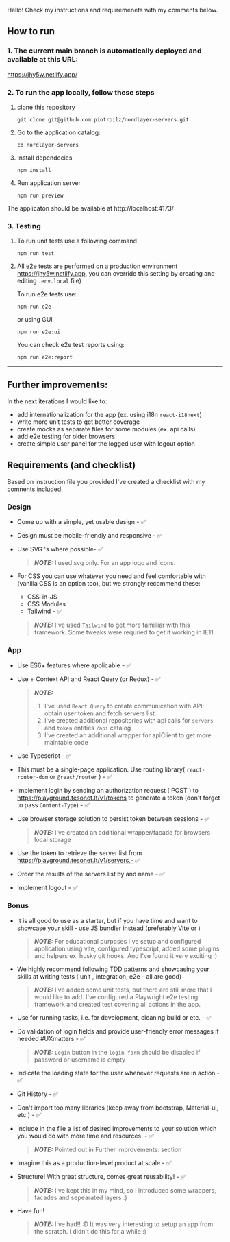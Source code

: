 Hello! Check my instructions and requiremenets with my comments below.
## How to run

### 1. The current main branch is automatically deployed and available at this URL:
   https://jhy5w.netlify.app/

### 2. To run the app locally, follow these steps

1) clone this repository
   
    ```shell    
    git clone git@github.com:piotrpilz/nordlayer-servers.git
    ```

1) Go to the application catalog:
   
    ```shell
    cd nordlayer-servers
    ```

2) Install dependecies
   
    ```shell
    npm install
    ```

3) Run application server
   
    ```shell
    npm run preview
    ```

The applicaton should be available at
http://localhost:4173/


### 3. Testing
1) To run unit tests use a following command
    ```shell
    npm run test
    ```

2) All e2e tests are performed on a production environment https://jhy5w.netlify.app, you can override this setting by creating and editing `.env.local` file)
   
    To run e2e tests use:

    ```shell
    npm run e2e
    ```

    or using GUI
    ```
    npm run e2e:ui
    ```

    You can check e2e test reports using:
    ```shell
    npm run e2e:report
    ```

-------
## Further improvements:

In the next iterations I would like to:
- add internationalization for the app (ex. using i18n `react-i18next`)
- write more unit tests to get better coverage
- create mocks as separate files for some modules (ex. api calls)
- add e2e testing for older browsers
- create simple user panel for the logged user with logout option

## Requirements (and checklist)
Based on instruction file you provided I've created a checklist with my comnents included.
### Design
- Come up with a simple, yet usable design - ✅
- Design must be mobile-friendly and responsive - ✅
- Use SVG 's where possible- ✅
  
  > **_NOTE:_** I used svg only. For an app logo and icons.

- For CSS you can use whatever you need and feel comfortable with (vanilla CSS is an option too), but we strongly recommend these:
  - CSS-in-JS
  - CSS Modules
  - Tailwind - ✅
  
  > **_NOTE:_** I've used `Tailwind` to get more familliar with this framework. Some tweaks were requried to get it working in IE11.

### App
- Use ES6+ features where applicable - ✅
- Use + Context API and React Query (or Redux) - ✅

   > **_NOTE:_**
   >
   > 1) I've used `React Query` to create communication with API: obtain user token and fetch servers list. 
   > 2) I've created additional repositories with api calls for `servers` and `token` entities `/api` catalog
   > 3) I've created an additional wrapper for apiClient to get more maintable code

- Use Typescript - ✅
- This must be a single-page application. Use routing library( `react-router-dom` or `@reach/router` ) - ✅
- Implement login by sending an authorization request ( POST )
to https://playground.tesonet.lt/v1/tokens to generate a token (don't forget to pass `Content-Type`)&nbsp;-&nbsp;✅

- Use browser storage solution to persist token between sessions - ✅
    
    > **_NOTE:_** I've created an additional wrapper/facade for browsers local storage

- Use the token to retrieve the server list
from https://playground.tesonet.lt/v1/servers,- ✅

- Order the results of the servers list by and name - ✅
- Implement logout - ✅

### Bonus

- It is all good to use as a starter, but if you have time and want to showcase your skill - use JS bundler instead (preferably Vite or )
    > **_NOTE:_** For educational purposes I've setup and configured application using vite, configured typescript, added some plugins and helpers ex. husky git hooks. And I've found it very exciting :)

- We highly recommend following TDD patterns and showcasing your skills at writing tests ( unit , integration, e2e - all are good)
   > **_NOTE:_** I’ve added some unit tests, but there are still more that I would like to add. I've configured a Playwright e2e testing framework and created test covering all actions in the app.

- Use for running tasks, i.e. for development, cleaning build or etc. - ✅
- Do validation of login fields and provide user-friendly error messages if
needed #UXmatters - ✅
    > **_NOTE:_** `Login` button in the `login form` should be disabled if password or username is empty

- Indicate the loading state for the user whenever requests are in action - ✅ 

- Git History - ✅
- Don't import too many libraries (keep away from bootstrap, Material-ui, etc.) - ✅
- Include in the file a list of desired improvements to your solution which you would do with more time and resources. - ✅
  
  > **_NOTE:_** Pointed out in Further improvements: section

- Imagine this as a production-level product at scale - ✅
- Structure! With great structure, comes great reusability! - ✅
  
    > **_NOTE:_** I've kept this in my mind, so I introduced some wrappers, facades and sepearated layers :)
- Have fun!
    > **_NOTE:_** I've had!! :D It was very interesting to setup an app from the scratch. I didn't do this for a while :)
